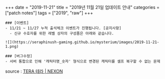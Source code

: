 +++
date = "2019-11-21"
title = "2019년 11월 21일 업데이트 안내"
categories = ["patch notes"]
tags = ["2019", "raw"]
+++

```
### [이벤트]
- 11/21 ~ 11/27 누적 출석체크 이벤트가 진행됩니다. [공지사항]
  - 신규 수호자를 위한 레벨 상자의 구성품은 아래와 같습니다.

![](https://seraphinush-gaming.github.io/mysterium/images/2019-11-21-1.png)

### [버그수정]
- 서버 통합으로 인해 '캐릭터명_숫자' 형식으로 변경된 캐릭터를 셀프 복구할 수 없는 문제
```

source : [TERA 테라 | NEXON](http://tera.nexon.com/news/update/view.aspx?n4articlesn=417)
